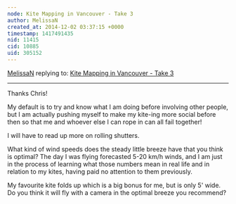 ```yaml
---
node: Kite Mapping in Vancouver - Take 3
author: MelissaN
created_at: 2014-12-02 03:37:15 +0000
timestamp: 1417491435
nid: 11415
cid: 10885
uid: 305152
---
```




[MelissaN](../profile/MelissaN) replying to: [Kite Mapping in Vancouver - Take 3](../notes/MelissaN/12-01-2014/kite-mapping-in-vancouver-take-3)

----
Thanks Chris!

My default is to try and know what I am doing before involving other people, but I am actually pushing myself to make my kite-ing more social before then so that me and whoever else I can rope in can all fail together! 

I will have to read up more on rolling shutters. 

What kind of wind speeds does the steady little breeze have that you think is optimal? The day I was flying forecasted 5-20 km/h winds, and I am just in the process of learning what those numbers mean in real life and in relation to my kites, having paid no attention to them previously.  

My favourite kite folds up which is a big bonus for me, but is only 5' wide. Do you think it will fly with a camera in the optimal breeze you recommend?


